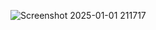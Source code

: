 
![Screenshot 2025-01-01 211717](https://github.com/user-attachments/assets/325b9e55-df03-4489-8f58-9c92d49f9235)
